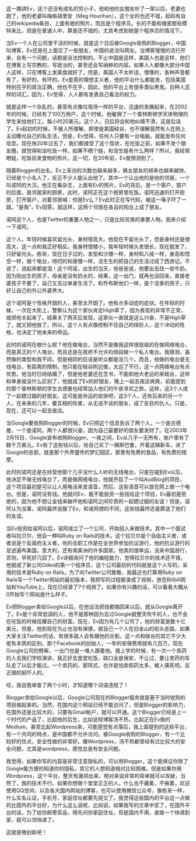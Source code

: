 这一期讲Ev，这个还没有成名的穷小子，他和他的女朋友吵了一架以后，老婆也跑了，他的老婆叫梅格胡里安（Meg Hourihan），这个女的也还不错，起码有自己的wikipedia条目，上面有她的照片，而且是个程序员。长的不能和维密那些模特来比，但是在普通人中，算是还不错的，尤其考虑到她是个程序员的情况下。

当Ev一个人在公司里干活的时候，就是这个日后被Google收购的Blogger，中国叫博客，Ev还是在上面交了一些朋友，中国的说法叫网友。当博客慢慢的流行开来，会有一个问题，话题是没法控制的。不止中国是这样，美国人也是这样，他们在博客上写宗教的，写政治的，甚至还会写纳粹的内容。如果人人都像大部分中国人这样，只在博客上发美食就好了，但是，美国人不太听话，慢慢的，各种声音都有了，有好的，有坏的。Ev是真的理想主义者，他的平台什么都能发，包括美国特别在乎的政治正确，他也不在乎，因此，他的平台上有很多类似黑鬼，白种人这样的词汇。因为，Ev觉得，人人都有发表自己看法的权力。

就是这样一个杂乱的，甚至有点像垃圾场一样的平台，迅速的发展起来，在2002年的时候，已经有了100万用户，这个时候，他雇佣了一个普林斯顿学天体物理的学生来给他打工，每小时20美元。这个人，日后将会和他纠缠不清，这是后话了。Ev起初的时候，不被人所理解，即使是美国硅谷，也不理解竟然有人在网上主动曝光自己的私生活，但是，Ev觉得，任何人只要有一台电脑，就能发布任何信息。现在快20年过去了，我们都接受了这个现状，在吃饭之前，如果不发个朋友圈，就觉得和没吃饭一样。如果不晒个娃，和没生娃有什么两样？所以，我经常晒娃，吃饭前发食物的照片。这一切，在20年前，Ev就预测到了。

随着Blogger的出名，Ev上采访的次数也越来越多，换女朋友的频率也越来越快，已经是个小名人了，反正不少人能认出他了。其中一个认出他的是他的邻居，一个叫诺阿的大汉。他正在看杂志，上面有Ev的照片，Ev的背后，是一个窗户，窗户的后面，是邻居家的厨房，此时，诺阿正在这个厨房里吃饭。诺阿迅速的打开厨房，打开窗户，对着邻居喊：你是Ev么？Ev此时正在写代码，被这一嗓子吓了一跳。“是我”，Ev回答。就这样，这两个邻居在各自的阳台上成了朋友。

诺阿这个人，也是Twitter的重要人物之一，只是比较另类的重要人物。我来介绍一下诺阿。

这个人，年轻时候喜欢留光头，身材很高大。他现在不留光头了，但是身材还是很高大，这一点和我正好相反。我身材很矮小，我年轻时候头发很长，现在脱发了，只好留光头。栋哥，现在日子过的，发型和沙僧一样，身材和八戒一样，身高和悟空一样，做个电台，唠叨的和唐僧一样，活生生的把自己的生活过成了西游记。不说了，说起来都是泪！这个阿诺，出生的当天，他爸爸说，他要出去找一些牛奶，因为刚出生的孩子，母亲是没有奶水的，结果，这一出门，就再也没回来，直接老婆孩子不要了，自己又去过单身生活了。和乔布斯他们一样，是个没爹的孩子，只好让自己的外公外婆养大。

这个诺阿是个性格开朗的人，甚至太开朗了。他有点多动症的症状。在年轻的时候，一次在大街上，警察认为这个家伙肯定High草了，因为表现的非常不正常，就把他关起来了。结果关了两天后发现，这家伙一直就是这么兴奋，不是High草了，就又把他放了。所以，这个人有点像控制不住自己的绿巨人，这个冲动的性格，也决定了他未来的命运。

此时的诺阿在做什么呢？他在做电台，当然不是像我这样很低级的在做网络电台，而是真正的个人电台。而且还是在政府不允许的频段做一个私人电台。我猜测，虽然做的类型和我不同，但是相同的应该是听众都是没几个。而且，他做的电台是无线电台，有距离的限制，他只能在硅谷附近做，太远了不行，这一点网络电台有点优势。他当时已经结婚了，但是他老婆还在念书，不能和他大老远的来硅谷，这样和单身就没什么区别了，他就成了Ev的好朋友，晚上一起去夜店爽爽，前面提到的那个普林斯顿的学生古德曼也经常加入他们的午夜寻欢之旅，这样，这3个人成了一起嫖过娼的好朋友。这可能是命运的安排吧，这3个人，还有后来的另一个人，在未来的几年，要互相的伤害，从无话不谈的朋友，成了反目的仇人。只是，现在，还可以一起去夜店。

当Google要收购Blogger的时候，Ev只把这个信息告诉了两个人，一个是古德曼，一个是诺阿。两个人都很兴奋，因为自己最要好的朋友要发财了。在2003年2月15日，Google宣布收购Blogger。一夜之间，Ev从几乎一无所有，账户里有了数千万美元。Ev有了这些钱以后，给自己买了一辆斯巴鲁，开着这辆新车，进了Google的总部，就是那个外界盛传的梦幻园区，那里有免费的食品，有免费的按摩。

此时的诺阿还是在经营他那个几乎没什么人听的无线电台，只是在碰到Ev以后，他决定不做无线电台了，而是做网络电台，他就开启了一个叫AudBiog的项目，这个项目最初是可以让人用电话来发语音，然后，这些语音可以放在网上做一个电台。但是，诺阿没有钱。他就问Ev，能不能投资一些钱给这个项目，Ev最初是拒绝的，因为他不想让金钱来破坏他和诺阿之间珍贵的一起嫖过娼的友谊！但是，诺阿认为没事，诺阿最终说服了Ev，和诺阿想的不同，这些钱最终还是葬送了他们的友谊。

当Ev投资给诺阿以后，诺阿成立了一个公司，开始招人来做技术。其中一个面试者叫拉贝尔，他会一种叫Ruby on Rails的技术。这个拉贝尔是个自由主义者，或者说是个反政府主义者，他的全职工作是在全世界参加抗议游行，他的抗议游行的足迹遍布美国，意大利，还有南美洲的许多国家。他真的很幸运，没来中国游行，否则，早死好几回了。Ev详细询问了他的编程能力，觉得拉贝尔的技术还不错，他就成了新公司Odeo的第一个程序员，这个公司最初的代码就是这个人写的，采用的技术是Ruby on Rails。为了向Twitter公司致敬，我最近也打算用Ruby on Rails写一个Twitter网站的最初版本，我把写的过程都录成了视频，放在Bilibili网站和YouTube上，现在已经录了7个视频了。如果你有兴趣的话，可以看看大概从0开始写个网站是什么样子。

Ev把Blogger卖给Google以后，在他设法把钱都搞回来以后，就从Google离开了。Ev是个非常低调的人，他不是那种因为去过Google就整天吹牛的人，也不会在吃饭的时候炫耀自己的财富。现在，Ev因为有几个公司了，他的财富是数十亿美元，但是，他到现在为止也没有保镖，就自己一个人在旧金山的街头走路，如果大家关注Twitter的话，有很多路人会有跟他的合影。这一点和硅谷的其它不少大佬有本质的区别。那个Facebook的创始人，一年的安保费用就有几百万，现在Google公司的劈柴，一出门也是一堆人跟着他。我上学的时候，有一次一个卖药的人去我们学校演讲，我正好去食堂吃饭，路口全是保安，不让过，要让卖药的车队走了以后才能过。一个卖药的，那阵式，也许是怕卖假药太多，被人揍死吧。反正搞的挺吓人的。


哎，我自我审查了两个小时，才知道哪个词语违规了！

Blogger卖给Google以后，Google公司现在的Blogger服务就是基于当时收购的项目做起来的。当然，在国内这个网站已经不能访问了，但是Blogger的影响力，在国外还是比较大的，只要有Gmail帐户，就可以开通。这个Blogger已经是上一个时代的产品了，比起他的后生，比如说轻博客汤不热，比起正在Ev做的Medium，甚至比起Wordpress来，可能感觉有点落后，我上面提到的这些平台，有一个共同的特点，是中国都不允许访问。被Google收购的Blogger，有一个比较好的优点，安全性做的非常好。像Wordpress，汤不热都曾经有过比较大的安全问题，尤其是wordpress，感觉总是有安全问题。

我觉得，如果你写的内容是非常注意隐私的，可以用Blogger，这个能保证你除了Google能方便的知道你的隐私，其它的人想知道相对比较困难。但是如果你用Wordpress，这个平台，整天有漏洞出来，相对来说非常的简单就可以攻破，当然了，我的技术不行。如果你想做个堂堂正正的人，什么也不藏着，不掖着，欢迎使用QQ空间，以及各大国内网站的博客，也可以使用微信公众号，像栋哥一样，什么实名认证，手机号，家庭住址都要先提交了。我觉得这些国内的平台这一点做的比国外的平台好，为什么这么说呢，比如说，如果我写的文章中奖了，在国外平台的话，为了给你邮寄奖品，得先问你家庭住址，但是国内不用，直接一个快递到家，就可以领快递了。

这就是微创新吧！
